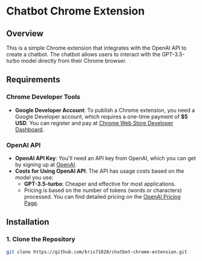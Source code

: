 # Chatbot Chrome Extension

## Overview

This is a simple Chrome extension that integrates with the OpenAI API to create a chatbot. The chatbot allows users to interact with the GPT-3.5-turbo model directly from their Chrome browser.

## Requirements

### Chrome Developer Tools
- **Google Developer Account**: To publish a Chrome extension, you need a Google Developer account, which requires a one-time payment of **$5 USD**. You can register and pay at [Chrome Web Store Developer Dashboard](https://chrome.google.com/webstore/devconsole).
  
### OpenAI API
- **OpenAI API Key**: You'll need an API key from OpenAI, which you can get by signing up at [OpenAI](https://platform.openai.com/signup).
- **Costs for Using OpenAI API**: The API has usage costs based on the model you use:
  - **GPT-3.5-turbo**: Cheaper and effective for most applications.
  - Pricing is based on the number of tokens (words or characters) processed. You can find detailed pricing on the [OpenAI Pricing Page](https://platform.openai.com/pricing).

## Installation

### 1. Clone the Repository
```bash
git clone https://github.com/kris71028/chatbot-chrome-extension.git
